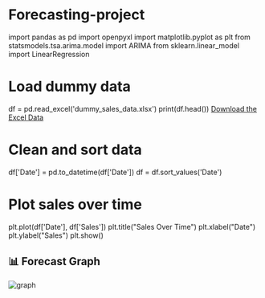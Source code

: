 # Forecasting-project


import pandas as pd 
import openpyxl
import matplotlib.pyplot as plt
from statsmodels.tsa.arima.model import ARIMA
from sklearn.linear_model import LinearRegression

# Load dummy data
df = pd.read_excel('dummy_sales_data.xlsx')
print(df.head())
[Download the Excel Data](Fosroc_internship\dummy_sales_data.xlsx)


# Clean and sort data
df['Date'] = pd.to_datetime(df['Date'])
df = df.sort_values('Date')

# Plot sales over time
plt.plot(df['Date'], df['Sales'])
plt.title("Sales Over Time")
plt.xlabel("Date")
plt.ylabel("Sales")
plt.show()
## 📊 Forecast Graph
![graph](https://github.com/user-attachments/assets/81833a51-344b-4a0d-afc5-03b1077ec90c)




